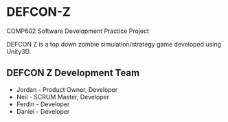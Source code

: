 # DEFCON-Z

COMP602 Software Development Practice Project

DEFCON Z is a top down zombie simulation/strategy game developed using Unity3D.

## DEFCON Z Development Team

- Jordan - Product Owner, Developer
- Neil - SCRUM Master, Developer
- Ferdin - Developer
- Daniel - Developer
